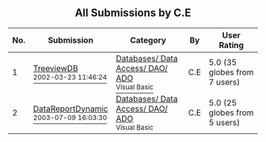 ﻿<div align="center">

## All Submissions by C\.E

</div>

No.  | Submission | Category | By   | User Rating
---- | ---------- | -------- | ---- | -----------
1 | [TreeviewDB<br /><sup>2002-03-23 11:46:24</sup>](https://github.com/Planet-Source-Code/c-e-treeviewdb__1-32981) | [Databases/ Data Access/ DAO/ ADO<br /><sup>Visual Basic</sup>](../ByCategory/databases-data-access-dao-ado__1-6.md) | C\.E | 5.0 (35 globes from 7 users)
2 | [DataReportDynamic<br /><sup>2003-07-09 16:03:30</sup>](https://github.com/Planet-Source-Code/c-e-datareportdynamic__1-46774) | [Databases/ Data Access/ DAO/ ADO<br /><sup>Visual Basic</sup>](../ByCategory/databases-data-access-dao-ado__1-6.md) | C\.E | 5.0 (25 globes from 5 users)
